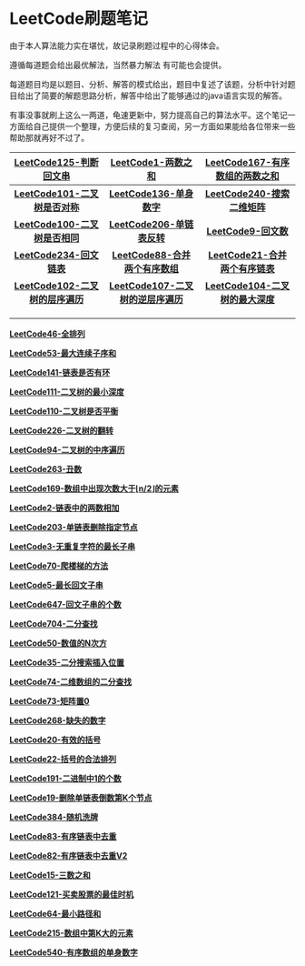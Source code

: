 # LeetCode刷题笔记

由于本人算法能力实在堪忧，故记录刷题过程中的心得体会。

遵循每道题会给出最优解法，当然暴力解法 有可能也会提供。

每道题目均是以题目、分析、解答的模式给出，题目中复述了该题，分析中针对题目给出了简要的解题思路分析，解答中给出了能够通过的java语言实现的解答。

有事没事就刷上这么一两道，龟速更新中，努力提高自己的算法水平。这个笔记一方面给自己提供一个整理，方便后续的复习查阅，另一方面如果能给各位带来一些帮助那就再好不过了。


| [**LeetCode125-判断回文串**](https://github.com/isbing/leetcode/blob/master/problems/LeetCode125.md) | [**LeetCode1-两数之和**](https://github.com/isbing/leetcode/blob/master/problems/LeetCode1.md) | [**LeetCode167-有序数组的两数之和**](https://github.com/isbing/leetcode/blob/master/problems/LeetCode167.md) |
| :----: | :----: | :----: |
| [**LeetCode101-二叉树是否对称**](https://github.com/isbing/leetcode/blob/master/problems/LeetCode101.md) | [**LeetCode136-单身数字**](https://github.com/isbing/leetcode/blob/master/problems/LeetCode136.md) | [**LeetCode240-搜索二维矩阵**](https://github.com/isbing/leetcode/blob/master/problems/LeetCode240.md) |
| [**LeetCode100-二叉树是否相同**](https://github.com/isbing/leetcode/blob/master/problems/LeetCode100.md) | [**LeetCode206-单链表反转**](https://github.com/isbing/leetcode/blob/master/problems/LeetCode206.md) | [**LeetCode9-回文数**](https://github.com/isbing/leetcode/blob/master/problems/LeetCode9.md) |
| [**LeetCode234-回文链表**](https://github.com/isbing/leetcode/blob/master/problems/LeetCode234.md) | [**LeetCode88-合并两个有序数组**](https://github.com/isbing/leetcode/blob/master/problems/LeetCode88.md) | [**LeetCode21-合并两个有序链表**](https://github.com/isbing/leetcode/blob/master/problems/LeetCode21.md) |
| [**LeetCode102-二叉树的层序遍历**](https://github.com/isbing/leetcode/blob/master/problems/LeetCode102.md) | [**LeetCode107-二叉树的逆层序遍历**](https://github.com/isbing/leetcode/blob/master/problems/LeetCode107.md) | [**LeetCode104-二叉树的最大深度**](https://github.com/isbing/leetcode/blob/master/problems/LeetCode104.md) |
|  |  |  |
|  |  |  |
|  |  |  |






[**LeetCode46-全排列**](https://github.com/isbing/leetcode/blob/master/problems/LeetCode46.md)

[**LeetCode53-最大连续子序和**](https://github.com/isbing/leetcode/blob/master/problems/LeetCode53.md)


[**LeetCode141-链表是否有环**](https://github.com/isbing/leetcode/blob/master/problems/LeetCode141.md)



[**LeetCode111-二叉树的最小深度**](https://github.com/isbing/leetcode/blob/master/problems/LeetCode111.md)


[**LeetCode110-二叉树是否平衡**](https://github.com/isbing/leetcode/blob/master/problems/LeetCode110.md)

[**LeetCode226-二叉树的翻转**](https://github.com/isbing/leetcode/blob/master/problems/LeetCode226.md)

[**LeetCode94-二叉树的中序遍历**](https://github.com/isbing/leetcode/blob/master/problems/LeetCode94.md)

[**LeetCode263-丑数**](https://github.com/isbing/leetcode/blob/master/problems/LeetCode263.md)

[**LeetCode169-数组中出现次数大于⌊n/2⌋的元素**](https://github.com/isbing/leetcode/blob/master/problems/LeetCode169.md)

[**LeetCode2-链表中的两数相加**](https://github.com/isbing/leetcode/blob/master/problems/LeetCode2.md)

[**LeetCode203-单链表删除指定节点**](https://github.com/isbing/leetcode/blob/master/problems/LeetCode203.md)

[**LeetCode3-无重复字符的最长子串**](https://github.com/isbing/leetcode/blob/master/problems/LeetCode3.md)

[**LeetCode70-爬楼梯的方法**](https://github.com/isbing/leetcode/blob/master/problems/LeetCode70.md)

[**LeetCode5-最长回文子串**](https://github.com/isbing/leetcode/blob/master/problems/LeetCode5.md)

[**LeetCode647-回文子串的个数**](https://github.com/isbing/leetcode/blob/master/problems/LeetCode647.md)

[**LeetCode704-二分查找**](https://github.com/isbing/leetcode/blob/master/problems/LeetCode704.md)

[**LeetCode50-数值的N次方**](https://github.com/isbing/leetcode/blob/master/problems/LeetCode50.md)

[**LeetCode35-二分搜索插入位置**](https://github.com/isbing/leetcode/blob/master/problems/LeetCode35.md)

[**LeetCode74-二维数组的二分查找**](https://github.com/isbing/leetcode/blob/master/problems/LeetCode74.md)

[**LeetCode73-矩阵置0**](https://github.com/isbing/leetcode/blob/master/problems/LeetCode73.md)

[**LeetCode268-缺失的数字**](https://github.com/isbing/leetcode/blob/master/problems/LeetCode268.md)

[**LeetCode20-有效的括号**](https://github.com/isbing/leetcode/blob/master/problems/LeetCode20.md)

[**LeetCode22-括号的合法排列**](https://github.com/isbing/leetcode/blob/master/problems/LeetCode22.md)

[**LeetCode191-二进制中1的个数**](https://github.com/isbing/leetcode/blob/master/problems/LeetCode191.md)

[**LeetCode19-删除单链表倒数第K个节点**](https://github.com/isbing/leetcode/blob/master/problems/LeetCode19.md)

[**LeetCode384-随机洗牌**](https://github.com/isbing/leetcode/blob/master/problems/LeetCode384.md)

[**LeetCode83-有序链表中去重**](https://github.com/isbing/leetcode/blob/master/problems/LeetCode83.md)

[**LeetCode82-有序链表中去重V2**](https://github.com/isbing/leetcode/blob/master/problems/LeetCode82.md)

[**LeetCode15-三数之和**](https://github.com/isbing/leetcode/blob/master/problems/LeetCode15.md)

[**LeetCode121-买卖股票的最佳时机**](https://github.com/isbing/leetcode/blob/master/problems/LeetCode121.md)

[**LeetCode64-最小路径和**](https://github.com/isbing/leetcode/blob/master/problems/LeetCode64.md)

[**LeetCode215-数组中第K大的元素**](https://github.com/isbing/leetcode/blob/master/problems/LeetCode215.md)

[**LeetCode540-有序数组的单身数字**](https://github.com/isbing/leetcode/blob/master/problems/LeetCode540.md)












